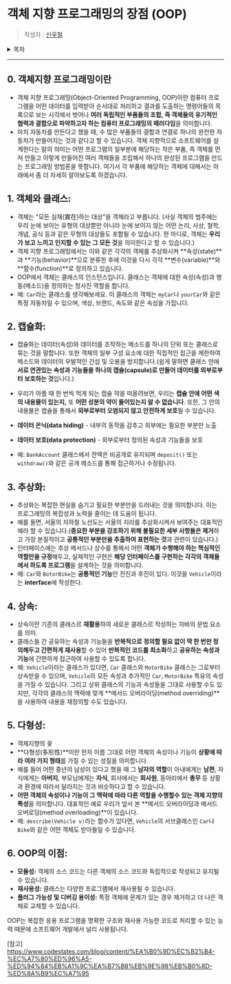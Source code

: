 
# 객체 지향 프로그래밍의 장점 (OOP)

> 작성자 : [신우철](https://github.com/Jeremy-Fe)

<details>
<summary>목차</summary>

- [객체지향 프로그래밍이란](#0.-객체지향-프로그래밍이란)
- [객체와 클래스](#1.-객체와-클래스)
- [캡슐화](#2.-캡슐화)
- [추상화](#3.-추상화)
- [상속](#4.-상속)
- [다형성](#5.-다형성)
- [OOP의 이점](#6.-OOP의-이점)

</details>

---
## 0. 객체지향 프로그래밍이란
   - 객체 지향 프로그래밍(Object-Oriented Programming, OOP)이란 컴퓨터 프로그램을 어떤 데이터를 입력받아 순서대로 처리하고 결과를 도출하는 명령어들의 목록으로 보는 시각에서 벗어나 **여러 독립적인 부품들의 조합, 즉 객체들의 유기적인 협력과 결합으로 파악하고자 하는 컴퓨터 프로그래밍의 패러다임**을 의미합니다.
   - 마치 자동차를 만든다고 했을 때, 수 많은 부품들의 결합과 연결로 하나의 완전한 자동차가 만들어지는 것과 같다고 할 수 있습니다. 객체 지향적으로 소프트웨어를 설계한다는 말의 의미는 어떤 프로그램의 일부분에 해당하는 작은 부품, 즉 객체를 먼저 만들고 이렇게 만들어진 여러 객체들을 조립해서 하나의 완성된 프로그램을 만드는 프로그래밍 방법론을 뜻합니다. 여기서 각 부품에 해당하는 객체에 대해서는 아래에서 좀 더 자세히 알아보도록 하겠습니다.

## 1. 객체와 클래스:
   - 객체는 "모든 실재(實在)하는 대상"을 객체라고 부릅니다. (사실 객체의 범주에는 우리 눈에 보이는 유형의 대상뿐만 아니라 눈에 보이지 않는 어떤 논리, 사상, 철학, 개념, 공식 등과 같은 무형의 대상들도 포함될 수 있습니다. 한 마디로, 객체는 **우리가 보고 느끼고 인지할 수 있는 그 모든 것**을 의미한다고 할 수 있습니다.)
   - 객체 지향 프로그래밍에서는 이와 같은 각각의 객체를 추상화시켜 **속성(state)**과 **기능(behavior)**으로 분류한 후에 이것을 다시 각각 **변수(variable)**와 **함수(function)**로 정의하고 있습니다.
   - OOP에서 객체는 클래스의 인스턴스입니다. 클래스는 객체에 대한 속성(속성)과 행동(메소드)을 정의하는 청사진 역할을 합니다.
   - 예: `Car`라는 클래스를 생각해보세요. 이 클래스의 객체는 `myCar`나 `yourCar`와 같은 특정 자동차일 수 있으며, 색상, 브랜드, 속도와 같은 속성을 가집니다.

## 2. 캡슐화:
   - 캡슐화는 데이터(속성)와 데이터를 조작하는 메소드를 하나의 단위 또는 클래스로 묶는 것을 말합니다. 또한 객체의 일부 구성 요소에 대한 직접적인 접근을 제한하여 메소드와 데이터의 우발적인 간섭 및 오용을 방지합니다.(쉽게 말하면 클래스 안에 **서로 연관있는 속성과 기능들을 하나의 캡슐(capsule)로 만들어 데이터를 외부로부터 보호하는 것**입니다.)
   - 우리가 아플 때 한 번씩 먹게 되는 캡슐 약을 떠올려보면, 우리는 **캡슐 안에 어떤 색의 내용물이 있는지,** 또 **어떤 성분의 약이 들어있는지 알 수 없습니다**. 또한, 그 안의 내용물은 캡슐을 통해서 **외부로부터 오염되지 않고 안전하게 보호**될 수 있습니다.
   - **데이터 은닉(data hiding)** - 내부의 동작을 감추고 외부에는 필요한 부분만 노출
   - **데이터 보호(data protection)** - 외부로부터 정의된 속성과 기능들을 보호

   - 예: `BankAccount` 클래스에서 잔액은 비공개로 유지되며 `deposit()` 또는 `withdraw()`와 같은 공개 메소드를 통해 접근하거나 수정됩니다.

## 3. 추상화:
   - 추상화는 복잡한 현실을 숨기고 필요한 부분만을 드러내는 것을 의미합니다. 이는 프로그래밍의 복잡성과 노력을 줄이는 데 도움이 됩니다.
   - 예를 들면, 서울의 지하철 노선도는 서울의 지리를 추상화시켜서 보여주는 대표적인 예라 할 수 있습니다.(**중요한 부분을 강조하기 위해 불필요한 세부 사항들은 제거**하고 가장 본질적이고 **공통적인 부분만을 추출하여 표현하는 것**과 관련이 있습니다.)
   - 인터페이스에는 추상 메서드나 상수를 통해서 어떤 **객체가 수행해야 하는 핵심적인 역할만을 규정**해두고, 실제적인 구현은 **해당 인터페이스를 구현하는 각각의 객체들에서 하도록 프로그램**을 설계하는 것을 의미합니다.
   - 예: `Car`와 `BotorBike`는 **공통적인 기능**인 전진과 후진이 있다. 이것을 `Vehicle`이라는 **interface**에 작성한다.

## 4. 상속:
   - 상속이란 기존의 클래스르 **재활용**하여 새로운 클래스르 작성하는 자바의 문법 요소를 의미.
   - 클래스들 간 공유하는 속성과 기능들을 **반복적으로 정의할 필요 없이 딱 한 번만 정의해두고 간편하게 재사용**할 수 있어 **반복적인 코드를 최소화**하고 **공유하는 속성과 기능**에 간편하게 접근하여 사용할 수 있도록 합니다.
   - 예: `Vehicle`이라는 클래스가 있다면, `Car` 클래스와 `MotorBike` 클래스는 그로부터 상속받을 수 있으며, `Vehicle`의 모든 속성과 추가적인 `Car`, `MotorBike` 특유의 속성을 가질 수 있습니다. 그리고 상위 클래스의 기능과 속성들을 그대로 사용할 수도 있지만, 각각의 클래스의 맥락에 맞게 **메서드 오버라이딩(method overriding)**을 사용하여 내용을 재정의할 수도 있습니다.

## 5. 다형성:
   - 객체지향의 꽃
   - **다형성(多形性)**이란 한자 이름 그대로 어떤 객체의 속성이나 기능이 **상황에 따라 여러 가지 형태**를 가질 수 있는 성질을 의미합니다.
   - 예를 들어 어떤 중년의 남성이 있다고 했을 때 그 **남자의 역할**이 아내에게는 **남편**, 자식에게는 **아버지**, 부모님에게는 **자식**, 회사에서는 **회사원**, 동아리에서 **총무** 등 상황과 환경에 따라서 달라지는 것과 비슷하다고 할 수 있습니다.
   - **어떤 객체의 속성이나 기능이 그 맥락에 따라 다른 역할을 수행할수 있는 객체 지향의 특성**을 의미합니다. 대표적인 예로 우리가 앞서 본 **메서드 오버라이딩과 메서드 오버로딩(method overloading)**이 있습니다.
   - 예: `describe(Vehicle v)`라는 함수가 있다면, `Vehicle`의 서브클래스인 `Car`나 `Bike`와 같은 어떤 객체도 받아들일 수 있습니다.

## 6. OOP의 이점:
   - **모듈성:** 객체의 소스 코드는 다른 객체의 소스 코드와 독립적으로 작성되고 유지될 수 있습니다.
   - **재사용성:** 클래스는 다양한 프로그램에서 재사용될 수 있습니다.
   - **플러그 가능성 및 디버깅 용이성:** 특정 객체에 문제가 있는 경우 제거하고 더 나은 객체로 교체할 수 있습니다.

OOP는 복잡한 응용 프로그램을 명확한 구조와 재사용 가능한 코드로 처리할 수 있는 능력 때문에 소프트웨어 개발에서 널리 사용됩니다.

[참고] https://www.codestates.com/blog/content/%EA%B0%9D%EC%B2%B4-%EC%A7%80%ED%96%A5-%ED%94%84%EB%A1%9C%EA%B7%B8%EB%9E%98%EB%B0%8D-%ED%8A%B9%EC%A7%95